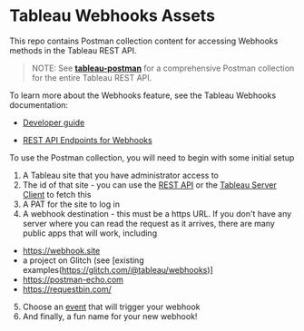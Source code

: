 # Tableau Webhooks Assets

This repo contains Postman collection content for accessing Webhooks methods in the Tableau REST API.

> NOTE: See **[tableau-postman](https://github.com/tableau/tableau-postman/blob/main/README.md)** for a comprehensive Postman collection for the entire Tableau REST API. 

To learn more about the Webhooks feature, see the Tableau Webhooks documentation:

- [Developer guide](https://help.tableau.com/current/developer/webhooks/en-us/)

- [REST API Endpoints for Webhooks](https://help.tableau.com/v2020.4/api/rest_api/en-us/REST/rest_api_ref_webhooks.htm) 

To use the Postman collection, you will need to begin with some initial setup

1. A Tableau site that you have administrator access to
2. The id of that site - you can use the [REST API](https://help.tableau.com/current/api/rest_api/en-us/REST/rest_api_get_started_tutorial_part_1.htm) or the [Tableau Server Client](https://tableau.github.io/server-client-python/) to fetch this
3. A PAT for the site to log in
4. A webhook destination - this must be a https URL. If you don't have any server where you can read the request as it arrives, there are many public apps that will work, including 
- https://webhook.site
- a project on Glitch (see [existing examples(https://glitch.com/@tableau/webhooks)]
- https://postman-echo.com
- https://requestbin.com/
5. Choose an [event](https://help.tableau.com/current/developer/webhooks/en-us/docs/webhooks-events-payload.html#trigger-events) that will trigger your webhook 
6. And finally, a fun name for your new webhook! 
